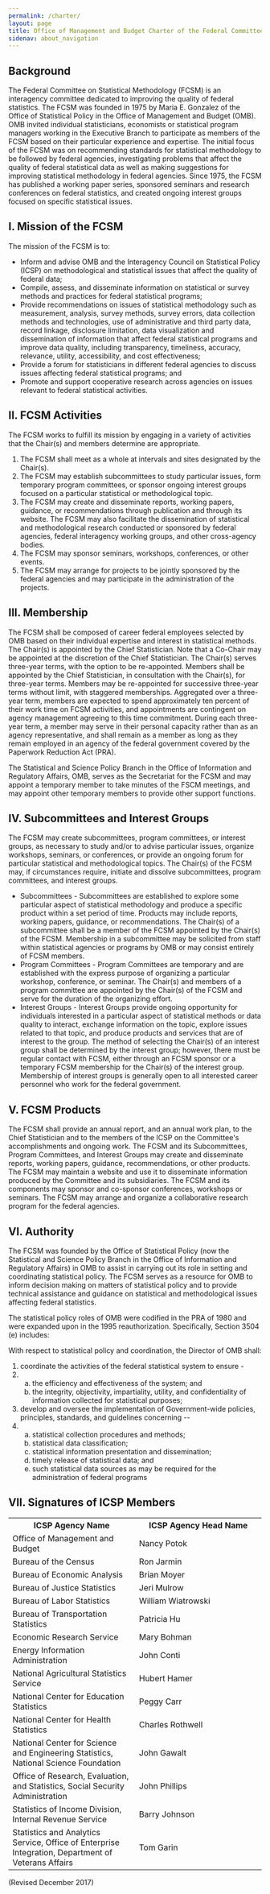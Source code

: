 ```yaml
---
permalink: /charter/
layout: page
title: Office of Management and Budget Charter of the Federal Committee on Statistical Methodology
sidenav: about_navigation
---
```

        
<h2 id="background"><b>Background</b></h2>
<p>The Federal Committee on Statistical Methodology (FCSM) is an interagency committee dedicated to improving the quality of federal statistics. The FCSM was founded in 1975 by Maria E. Gonzalez of the Office of Statistical Policy in the Office of Management and Budget (OMB). OMB invited individual statisticians, economists or statistical program managers working in the Executive Branch to participate as members of the FCSM based on their particular experience and expertise. The initial focus of the FCSM was on recommending standards for statistical methodology to be followed by federal agencies, investigating problems that affect the quality of federal statistical data as well as making suggestions for improving statistical methodology in federal agencies. Since 1975, the FCSM has published a working paper series, sponsored seminars and research conferences on federal statistics, and created ongoing interest groups focused on specific statistical issues. </p>

<h2 id="mission"><b>I. Mission of the FCSM</b></h2>
<p>The mission of the FCSM is to:</p>
<ul role="list">
  <li role="listitem">Inform and advise OMB and the Interagency Council on Statistical Policy (ICSP) on methodological and statistical issues that affect the quality of federal data; </li>
  <li role="listitem">Compile, assess, and disseminate information on statistical or survey methods and practices for federal statistical programs;</li>
  <li role="listitem">Provide recommendations on issues of statistical methodology such as measurement, analysis, survey methods, survey errors, data collection methods and technologies, use of administrative and third party data, record linkage, disclosure limitation, data visualization and dissemination of information that affect federal statistical programs and improve data quality, including transparency, timeliness, accuracy, relevance, utility, accessibility, and cost effectiveness; </li>
  <li role="listitem"> Provide a forum for statisticians in different federal agencies to discuss issues affecting federal statistical programs; and </li>
  <li>Promote and support cooperative research across agencies on issues relevant to federal statistical activities.</li>
</ul>

<h2 id="activities"><b> II. FCSM Activities </b></h2>
<p>The FCSM works to fulfill its mission by engaging in a variety of activities that the Chair(s) and members determine are appropriate.</p> 
<ol role="list">
  <li role="listitem">The FCSM shall meet as a whole at intervals and sites designated by the Chair(s).</li>
  <li role="listitem">The FCSM may establish subcommittees to study particular issues, form temporary program committees, or sponsor ongoing interest groups focused on a particular statistical or methodological topic. </li> 
  <li role="listitem">The FCSM may create and disseminate reports, working papers, guidance, or recommendations through publication and through its website. The FCSM may also facilitate the dissemination of statistical and methodological research conducted or sponsored by federal agencies, federal interagency working groups, and other cross-agency bodies.</li>
  <li role="listitem">The FCSM may sponsor seminars, workshops, conferences, or other events. </li>
  <li role="listitem">The FCSM may arrange for projects to be jointly sponsored by the federal agencies and may participate in the administration of the projects.</li>
</ol>

<h2 id="membership"><b>III. Membership</b></h2>
<p>The FCSM shall be composed of career federal employees selected by OMB based on their individual expertise and interest in statistical methods. The Chair(s) is appointed by the Chief Statistician. Note that a Co-Chair may be appointed at the discretion of the Chief Statistician. The Chair(s) serves three-year terms, with the option to be re-appointed. Members shall be appointed by the Chief Statistician, in consultation with the Chair(s), for three-year terms. Members may be re-appointed for successive three-year terms without limit, with staggered memberships. Aggregated over a three-year term, members are expected to spend approximately ten percent of their work time on FCSM activities, and appointments are contingent on agency management agreeing to this time commitment. During each three-year term, a member may serve in their personal capacity rather than as an agency representative, and shall remain as a member as long as they remain employed in an agency of the federal government covered by the Paperwork Reduction Act (PRA).</p> 
<p>The Statistical and Science Policy Branch in the Office of Information and Regulatory Affairs, OMB, serves as the Secretariat for the FCSM and may appoint a temporary member to take minutes of the FSCM meetings, and may appoint other temporary members to provide other support functions.</p>

<h2 id="subcommittees"><b>IV. Subcommittees and Interest Groups</b></h2>
<p>The FCSM may create subcommittees, program committees, or interest groups, as necessary to study and/or to advise particular issues, organize workshops, seminars, or conferences, or provide an ongoing forum for particular statistical and methodological topics. The Chair(s) of the FCSM may, if circumstances require, initiate and dissolve subcommittees, program committees, and interest groups. </p>
<ul role="list">
  <li role="listitem">Subcommittees - Subcommittees are established to explore some particular aspect of statistical methodology and produce a specific product within a set period of time. Products may include reports, working papers, guidance, or recommendations. The Chair(s) of a subcommittee shall be a member of the FCSM appointed by the Chair(s) of the FCSM. Membership in a subcommittee may be solicited from staff within statistical agencies or programs by OMB or may consist entirely of FCSM members.</li> 
  <li role="listitem">Program Committees - Program Committees are temporary and are established with the express purpose of organizing a particular workshop, conference, or seminar. The Chair(s) and members of a program committee are appointed by the Chair(s) of the FCSM and serve for the duration of the organizing effort. </li>
  <li role="listitem">Interest Groups - Interest Groups provide ongoing opportunity for individuals interested in a particular aspect of statistical methods or data quality to interact, exchange information on the topic, explore issues related to that topic, and produce products and services that are of interest to the group. The method of selecting the Chair(s) of an interest group shall be determined by the interest group; however, there must be regular contact with FCSM, either through an FCSM sponsor or a temporary FCSM membership for the Chair(s) of the interest group. Membership of interest groups is generally open to all interested career personnel who work for the federal government. </li>
</ul>

<h2 id="products"><b>V. FCSM Products </b></h2>
<p>The FCSM shall provide an annual report, and an annual work plan, to the Chief Statistician and to the members of the ICSP on the Committee's accomplishments and ongoing work. The FCSM and its Subcommittees, Program Committees, and Interest Groups may create and disseminate reports, working papers, guidance, recommendations, or other products. The FCSM may maintain a website and use it to disseminate information produced by the Committee and its subsidiaries. The FCSM and its components may sponsor and co-sponsor conferences, workshops or seminars. The FCSM may arrange and organize a collaborative research program for the federal agencies. </p>

<h2 id="authority"><b>VI. Authority</b></h2>
<p>The FCSM was founded by the Office of Statistical Policy (now the Statistical and Science Policy Branch in the Office of Information and Regulatory Affairs) in OMB to assist in carrying out its role in setting and coordinating statistical policy. The FCSM serves as a resource for OMB to inform decision making on matters of statistical policy and to provide technical assistance and guidance on statistical and methodological issues affecting federal statistics. </p>
<p>The statistical policy roles of OMB were codified in the PRA of 1980 and were expanded upon in the 1995 reauthorization. Specifically, Section 3504 (e) includes: </p>
<p>With respect to statistical policy and coordination, the Director of OMB shall:</p>
<ol role="list">
  <li role="listitem">coordinate the activities of the federal statistical system to ensure - </li>
  <li role="listitem">
    <ol type="a">
      <li> the efficiency and effectiveness of the system; and </li>
      <li> the integrity, objectivity, impartiality, utility, and confidentiality of information collected for statistical purposes; </li>
    </ol>
  </li>
  <li role="listitem"> develop and oversee the implementation of Government-wide policies, principles, standards, and guidelines concerning --</li> 
  <li role="listitem">
    <ol type="a">
      <li> statistical collection procedures and methods; </li>
      <li> statistical data classification; </li>
      <li> statistical information presentation and dissemination; </li>
      <li> timely release of statistical data; and </li>
      <li> such statistical data sources as may be required for the administration of federal programs</li>
    </ol>
  </li>
</ol>

<h2 id="signatures"><b>VII. Signatures of ICSP Members</b></h2>
<table>
  <tr>
    <th role="columnheader" scope="col" width="50%">ICSP Agency Name</th>
    <th role="columnheader" scope="col">ICSP Agency Head Name</th>
  </tr>
  <tr>
    <td>Office of Management and Budget</td>
    <td>Nancy Potok</td>
  </tr>
  <tr>
    <td>Bureau of the Census</td>
    <td>Ron Jarmin</td>
  </tr>
  <tr>
    <td>Bureau of Economic Analysis</td>
    <td>Brian Moyer</td>
  </tr>
  <tr>
    <td>Bureau of Justice Statistics</td>
    <td>Jeri Mulrow</td>
  </tr>
  <tr>
    <td>Bureau of Labor Statistics</td>
    <td>William Wiatrowski</td>
  </tr>
  <tr>
    <td>Bureau of Transportation Statistics</td>
    <td>Patricia Hu</td>
  </tr>
  <tr>
    <td>Economic Research Service</td>
    <td>Mary Bohman</td>
  </tr>
  <tr>
    <td>Energy Information Administration</td>
    <td>John Conti</td>
  </tr>
  <tr>
    <td>National Agricultural Statistics Service</td>
    <td>Hubert Hamer</td>
  </tr>
  <tr>
    <td>National Center for Education Statistics</td>
    <td>Peggy Carr</td>
  </tr>
  <tr>
    <td>National Center for Health Statistics</td>
    <td>Charles Rothwell</td>
  </tr>
  <tr>
    <td>National Center for Science and Engineering Statistics,<br> National Science Foundation</td>
    <td>John Gawalt</td>
  </tr>
  <tr>
    <td>Office of Research, Evaluation, and Statistics, Social Security Administration</td>
    <td>John Phillips</td>
  </tr>
  <tr>
    <td>Statistics of Income Division, Internal Revenue Service</td>
    <td>Barry Johnson</td>
  </tr>
  <tr>
    <td>Statistics and Analytics Service, Office of Enterprise Integration, Department of Veterans Affairs</td>
    <td>Tom Garin</td>
  </tr>
</table>
<p class="text-base">(Revised December 2017)</p>